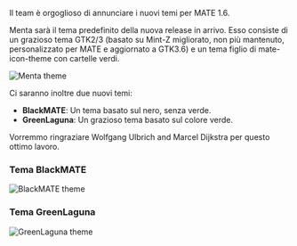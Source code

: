 <!--
.. link:
.. description:
.. tags: News,Themes
.. date: 2013-03-26 16:53:32
.. title: Nuovi temi
.. slug: 2013-03-26-new-themes
.. author: Stefano Karapetsas
-->

Il team è orgoglioso di annunciare i nuovi temi per MATE 1.6.

Menta sarà il tema predefinito della nuova release in arrivo. Esso consiste di un grazioso tema GTK2/3
(basato su Mint-Z migliorato, non più mantenuto, personalizzato per MATE e
aggiornato a GTK3.6) e un tema figlio di mate-icon-theme con cartelle verdi.

![Menta theme](/gallery/themes/1.6/theme-menta.png)

Ci saranno inoltre due nuovi temi:

  * **BlackMATE**: Un tema basato sul nero, senza verde.
  * **GreenLaguna**: Un grazioso tema basato sul colore verde.

Vorremmo ringraziare  Wolfgang Ulbrich and Marcel Dijkstra per questo ottimo lavoro.

### Tema BlackMATE

![BlackMATE theme](/gallery/themes/1.6/theme-blackmate.png)

### Tema GreenLaguna

![GreenLaguna theme](/gallery/themes/1.6/theme-greenlaguna.png)

